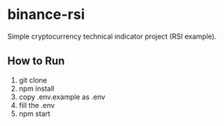 # binance-rsi
Simple cryptocurrency technical indicator project (RSI example).

## How to Run

1. git clone
2. npm install
3. copy .env.example as .env
4. fill the .env
5. npm start
